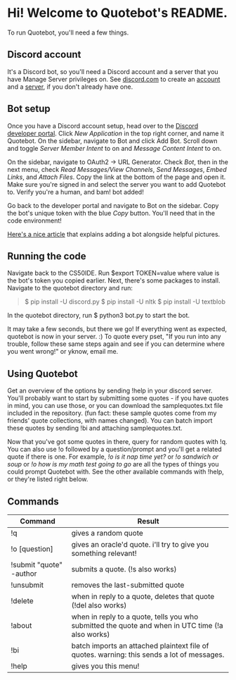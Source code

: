 # Hi! Welcome to Quotebot's README.

To run Quotebot, you'll need a few things. 

## Discord account

It's a Discord bot, so you'll need a Discord account and a server that you have Manage Server privileges on. See [discord.com](https://discord.com/) to create an [account](https://support.discord.com/hc/en-us/articles/360033931551) and a [server](https://support.discord.com/hc/en-us/articles/204849977), if you don't already have one. 

## Bot setup

Once you have a Discord account setup, head over to the [Discord developer portal](https://discord.com/developers/applications/). Click *New Application* in the top right corner, and name it Quotebot. On the sidebar, navigate to Bot and click Add Bot. Scroll down and toggle *Server Member Intent* to on and *Message Content Intent* to on.

On the sidebar, navigate to OAuth2 -> URL Generator. Check *Bot*, then in the next menu, check *Read Messages/View Channels*, *Send Messages*, *Embed Links*, and *Attach Files*. Copy the link at the bottom of the page and open it. Make sure you're signed in and select the server you want to add Quotebot to. Verify you're a human, and bam! bot added!

Go back to the developer portal and navigate to Bot on the sidebar. Copy the bot's unique token with the blue *Copy* button. You'll need that in the code environment!

[Here's a nice article](https://discordpy.readthedocs.io/en/stable/discord.html) that explains adding a bot alongside helpful pictures.

## Running the code

Navigate back to the CS50IDE. Run $export TOKEN=value where value is the bot's token you copied earlier. Next, there's some packages to install. Navigate to the quotebot directory and run:

> $ pip install -U discord.py
> $ pip install -U nltk
> $ pip install -U textblob

In the quotebot directory, run $ python3 bot.py to start the bot.

It may take a few seconds, but there we go! If everything went as expected, quotebot is now in your server. :) To quote every pset, "If you run into any trouble, follow these same steps again and see if you can determine where you went wrong!" or yknow, email me.

## Using Quotebot

Get an overview of the options by sending !help in your discord server. You'll probably want to start by submitting some quotes - if you have quotes in mind, you can use those, or you can download the samplequotes.txt file included in the repository. (fun fact: these sample quotes come from my friends' quote collections, with names changed). You can batch import these quotes by sending !bi and attaching samplequotes.txt.

Now that you've got some quotes in there, query for random quotes with !q. You can also use !o followed by a question/prompt and you'll get a related quote if there is one. For example, *!o is it nap time yet?* or *!o sandwich or soup* or *!o how is my math test going to go* are all the types of things you could prompt Quotebot with. See the other available commands with !help, or they're listed right below.

## Commands
| Command | Result |
| --- | --- |
| !q | gives a random quote |
| !o \[question\] | gives an oracle'd quote. i'll try to give you something relevant! |
| !submit "quote" -author | submits a quote. (!s also works) |
| !unsubmit | removes the last-submitted quote |
| !delete | when in reply to a quote, deletes that quote (!del also works) |
| !about | when in reply to a quote, tells you who submitted the quote and when in UTC time (!a also works) |
| !bi | batch imports an attached plaintext file of quotes. warning: this sends a lot of messages. |
| !help | gives you this menu! |
